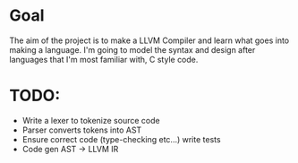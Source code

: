 # Goal
The aim of the project is to make a LLVM Compiler and learn what goes into making a language. I'm going to model the syntax and design after languages that I'm most familiar with, C style code.

# TODO:

- Write a lexer to tokenize source code
- Parser converts tokens into AST 
- Ensure correct code (type-checking etc...) write tests
- Code gen AST -> LLVM IR
